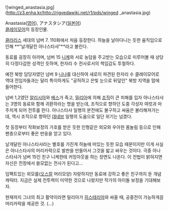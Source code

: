 ![winged_anastasia.jpg](http://z3.enha.kr/http://rigvedawiki.net/r1/pds/winged
_anastasia.jpg)

  
Anastasia([영어](%EC%98%81%EC%96%B4.md)),
アナスタシア([일본어](%EC%9D%BC%EB%B3%B8%EC%96%B4.md))  
[클레이모어](%ED%81%B4%EB%A0%88%EC%9D%B4%EB%AA%A8%EC%96%B4%28%EB%A7%8C%ED%99%94%29.md)의 등장인물.

[클라리스](%ED%81%B4%EB%9D%BC%EB%A6%AC%EC%8A%A4%28%ED%81%B4%EB%A0%88%EC%9D%B4%EB%AA%A8%EC%96%B4%29.md) 세대의 넘버 7. 110화에서 처음 등장한다. 하늘을 날아다니는 듯한 움직임으로 인해
**"날개달린 아나스타샤"**라고 불린다.

동료를 굉장히 아끼며, 넘버 15 [니케](%EB%8B%88%EC%BC%80.md)와 서로 농담을 주고받는 모습으로 미루어볼 때 상당히
다정다감한 성격인 듯하며, 한자리 수 전사로서의 책임감도 투철하다.

예전 북방 담당자였던 넘버 9 [니나](%EB%8B%88%EB%82%98.md)를 대신하여 새로이 파견된 한자리 수 클레이모어로 역대
전임자들과는 달리 특이하게도 "공허하고 은빛 눈으로 뒤덮인" 북방 지역을 맘에 들어한다.

넘버 1,2였던 [알리시아](%EC%95%8C%EB%A6%AC%EC%8B%9C%EC%95%84.md)와
[베스](%EB%B2%A0%EC%8A%A4.md)가 죽고, [밀리아](%EB%B0%80%EB%A6%AC%EC%95%84.md)에
의해 [조직](%EC%A1%B0%EC%A7%81.md)이 큰 피해를 입자 아나스타샤는 3명의 동료와 함께 귀환하라는 명을 받는데,
조직으로 향하던 도중 각성자 여럿과 마주치게 되어 전투를 한다. 아나스타샤 일행의 분전에도 불구하고 싸움은 불리해져가는데, 역시 조직으로
향하던 [데네브](%EB%8D%B0%EB%84%A4%EB%B8%8C.md) 일행의 도움으로 일단 위기는 넘겼다.

첫 등장부터 작화보정의 가호를 받은 듯한 인형같은 외모와 우아한 몸놀림 등으로 인해 팬층으로부터 좋은 반응을 얻고 있다.  

날개달린 아나스타샤라는 별호를 가진게 하늘에 떠있는 듯한 모습 때문이지만 이게 사실은 아나스타샤의 머리카락으로 발판을 만들어서 그것을 밟고
싸우는 것이다. 극중 아나스타샤가 넘버 15인 친구 니케한테 커밍아웃을 하는 장면도 나온다. 이 전법이 밝혀지면 자신은 전장에서 쓸모없는
전사가 된다고...  

임팩트있는 외모를([오스칼](%EC%98%A4%EC%8A%A4%EC%B9%BC.md) 머리모양) 자랑하지만 동료애 강하고 좋은 친구까지
둔 개념캐릭터. 지금은 실제 전투력이 미약한 것으로 나왔지만 작가의 아이돌 보정을 기대해보자.

현재까지 그녀의 최고 활약이라면 밀리아가
[히스테리아](%ED%9E%88%EC%8A%A4%ED%85%8C%EB%A6%AC%EC%95%84.md)와 싸울 때, 공중전이 가능하게끔
머리카락을 제공한 것. (...)

